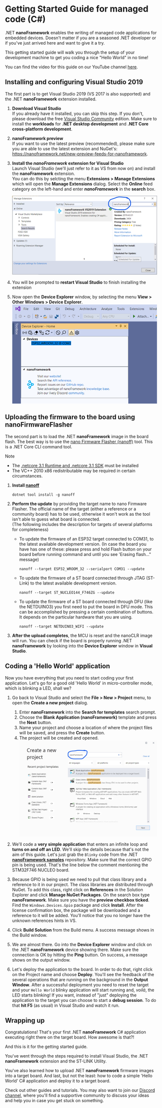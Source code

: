# Getting Started Guide for managed code (C#)

.NET **nanoFramework** enables the writing of managed code applications for embedded devices. Doesn't matter if you are a seasoned .NET developer or if you've just arrived here and want to give it a try.

This getting started guide will walk you through the setup of your development machine to get you coding a nice "Hello World" in no time!

You can find the video for this guide on our YouTube channel [here](https://youtu.be/iZdN2GmefXI).

## Installing and configuring Visual Studio 2019

The first part is to get Visual Studio 2019 (VS 2017 is also supported) and the .NET **nanoFramework** extension installed.

1. **Download Visual Studio**  
   If you already have it installed, you can skip this step. If you don't, please download the free [Visual Studio Community](https://www.visualstudio.com/downloads) edition.
   Make sure to install the **workloads** for **.NET desktop development** and **.NET Core cross-platform development**.

2. **nanoFramework preview**  
   If you want to use the latest preview (recommended), please make sure you are able to use the latest extension and NuGet's: https://nanoframework.net/new-preview-feeds-for-nanoframework.

3. **Install the _nanoFramework_ extension for Visual Studio**  
   Launch Visual Studio (we'll just refer to it as VS from now on) and install the **nanoFramework** extension.  
   You can do this by selcting the menu **Extensions > Manage Extensions** which will open the **Manage Extensions** dialog. Select the **Online** feed category on the left-hand and enter **_nanoFramework_** in the **search** box.
   
   ![Visual Studio - Manage Extensions Dialog](../../images/getting-started-guides/vs-nf-extension-search.png)

4. You will be prompted to **restart Visual Studio** to finish installing the extension

5. Now open the **Device Explorer** window, by selecting the menu **View > Other Windows > Device Explorer**.
  ![Device Explorer](../../images/getting-started-guides/vs-nf-device-explorer.png)

## Uploading the firmware to the board using nanoFirmwareFlasher

The second part is to load the .NET **nanoFramework** image in the board flash. The best way is to use the [nano Firmware Flasher (nanoff)](https://github.com/nanoframework/nanoFirmwareFlasher) tool. This is a .NET Core CLI command tool.

> [!NOTE]
> - The [.netcore 3.1 Runtime and .netcore 3.1 SDK](https://dotnet.microsoft.com/download) must be installed
> - The VC++ 2010 x86 redistributable may be required in certain circumstances.

1. **Install [nanoff](https://github.com/nanoframework/nanoFirmwareFlasher)**

    ```console
    dotnet tool install -g nanoff
    ```

2. **Perform the update** by providing the target name to nano Firmware Flasher. The official name of the target (either a reference or a community board) has to be used, otherwise it won't work as the tool isn't able to guess what board is connected.  
(The following includes the description for targets of several platforms for completeness)
    - To update the firmware of an ESP32 target connected to COM31, to the latest available development version. (In case the board you have has one of these: please press and hold Flash button on your board before running command and until you see 'Erasing flash..." message) 

        ```console
        nanoff --target ESP32_WROOM_32 --serialport COM31 --update
        ```

    - To update the firmware of a ST board connected through JTAG (ST-Link) to the latest available development version.

        ```console
        nanoff --target ST_NUCLEO144_F746ZG --update
        ```

    - To update the firmware of a ST board connected through DFU (like the NETDUINO3) you first need to put the board in DFU mode. This can be accomplished by pressing a certain combination of buttons. It depends on the particular hardware that you are using.

        ```console
        nanoff --target NETDUINO3_WIFI --update
        ```

3. **After the upload completes**, the MCU is reset and the nanoCLR image will run. You can check if the board is properly running .NET **nanoFramework** by looking into the **Device Explorer** window in **Visual Studio**.

## Coding a 'Hello World' application

Now you have everything that you need to start coding your first application. Let's go for a good old 'Hello World' in micro-controller mode, which is blinking a LED, shall we?

1. Go back to Visual Studio and select the **File > New > Project** menu, to open the **Create a new project** dialog.  
   1. Enter **nanoFramework** into the **Search for templates** search prompt.
   2. Choose the **Blank Application (nanoFramework)** template and press the **Next** button.
   3. Name your project and choose a location of where the project files will be saved, and press the **Create** button.  
   4. The project will be created and opened.  
   ![Create new project dialog](../../images/getting-started-guides/vs-nf-new-project.png)

2. We'll code a **very simple application** that enters an infinite loop and **turns on and off an LED**. We'll skip the details because that's not the aim of this guide. Let's just grab the `Blinky` code from the .NET [**nanoFramework samples**](https://github.com/nanoframework/Samples/tree/master/samples/Blinky) repository. Make sure that the correct GPIO pin is being used. That's the line below the comment mentioning the STM32F746 NUCLEO board.

3. Because GPIO is being used we need to pull that class library and a reference to it in our project. The class libraries are distributed through NuGet. To add this class, right click on **References** in the Solution Explorer and click **Manage NuGet Packages**. On the search box type **nanoFramework**. Make sure you have the **preview checkbox ticked**. Find the `Windows.Devices.Gpio` package and click **Install**. After the license confirmation box, the package will be downloaded and a reference to it will be added. You'll notice that you no longer have the unknown references hints in VS.

4. Click **Build Solution** from the Build menu. A success message shows in the Build window.

4. We are almost there. Go into the **Device Explorer** window and click on the .NET **nanoFramework** device showing there. Make sure the connection is OK by hitting the **Ping** button. On success, a message shows on the output window.

5. Let's deploy the application to the board. In order to do that, right click on the Project name and choose **Deploy**. You'll see the feedback of the several operations that are running on the background in the **Output Window**. After a successful deployment you need to reset the target and your `Hello World` blinky application will start running and, _voilá_, the LED starts blinking! If you want, instead of "just" deploying the application to the target you can choose to start a **debug session**. To do that **hit F5** (as usual) in Visual Studio and watch it run.

## Wrapping up

Congratulations! That's your first .NET **nanoFramework** C# application executing right there on the target board. How awesome is that?!

And this is it for the getting started guide.

You've went through the steps required to install Visual Studio, the .NET **nanoFramework** extension and the ST-LINK Utility.

You've also learned how to upload .NET **nanoFramework** firmware images into a target board.
And last, but not the least: how to code a simple 'Hello World' C# application and deploy it to a target board.

Check out other guides and tutorials. You may also want to join our [Discord channel](https://discordapp.com/invite/gCyBu8T), where you'll find a supportive community to discuss your ideas and help you in case you get stuck on something.
